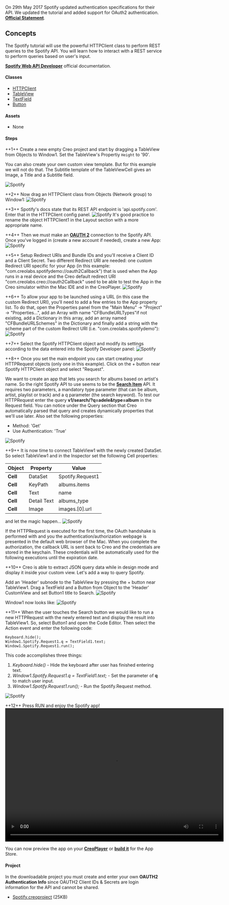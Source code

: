 On 29th May 2017 Spotify updated authentication specifications for their API. We updated the tutorial and added support for OAuth2 authentication.
 **[Official Statement](https://developer.spotify.com/news-stories/2017/01/27/removing-unauthenticated-calls-to-the-web-api/)**.

## Concepts
The Spotify tutorial will use the powerful HTTPClient class to perform REST queries to the Spotify API. You will learn how to interact with a REST service to perform queries based on user's input.

 **[Spotify Web API Developer](https://developer.spotify.com/web-api/)** official documentation.

#### Classes
* [HTTPClient](../classes/HTTPClient.md)
* [TableView](../classes/TableView.md)
* [TextField](../classes/TextField.md)
* [Button](../classes/Button.md)

#### Assets
* None

#### Steps
++1++ Create a new empty Creo project and start by dragging a TableView from Objects to Window1.
Set the TableView's Propertiy `Height` to '90'.

You can also create your own custom view template. But for this example we will not do that. The Subtitle template of the TableViewCell gives an Image, a Title and a Subtitle field.

![Spotify](../images/tutorials/spotify-2-1.png)

++2++ Now drag an HTTPClient class from Objects (Network group) to Window1:
![Spotify](../images/tutorials/spotify-2-2.png)

++3++ Spotify's docs state that its REST API endpoint is 'api.spotify.com'. Enter that in the HTTPClient config panel.
![Spotify](../images/tutorials/spotify-2-3.png)
It's good practice to rename the object HTTPClient1 in the Layout section with a more appropriate name.

++4++ Then we must make an **[OAUTH 2](https://developer.spotify.com)** connection to the Spotify API. Once you've logged in (create a new account if needed), create a new App:
![Spotify](../images/tutorials/spotify-10.png)

++5++ Setup Redirect URIs and Bundle IDs and you'll receive a Client ID and a Client Secret. Two different Redirect URI are needed: one custom Redirect URI specific for your App (in this example: "com.creolabs.spotifydemo://oauth2Callback") that is used when the App runs in a real device and the Creo default redirect URI "com.creolabs.creo://oauth2Callback" used to be able to test the App in the Creo simulator within the Mac IDE and in the CreoPlayer.
![Spotify](../images/tutorials/spotify-11.png)

++6++ To allow your app to be launched using a URL (in this case the custom Redirect URI), you’ll need to add a few entries to the App property list. To do that, open the Properties panel from the "Main Menu" -> "Project" -> "Properties...", add an Array with name "CFBundleURLTypes"if not existing, add a Dictionary in this array, add an array named "CFBundleURLSchemes" in the Dictionary and finally add a string with the scheme part of the custom Redirect URI (i.e. "com.creolabs.spotifydemo"):
![Spotify](../images/tutorials/spotify-2-4.png)

++7++ Select the Spotify HTTPClient object and modify its settings according to the data entered into the Spotify Developer panel:
![Spotify](../images/tutorials/spotify-2-5.png)

++8++ Once you set the main endpoint you can start creating your HTTPRequest objects (only one in this example). Click on the + button near Spotify HTTPClient object and select "Request".

We want to create an app that lets you search for albums based on artist's name. So the right Spotify API to use seems to be the **[Search Item](https://developer.spotify.com/web-api/search-item/)** API. It requires two parameters, a mandatory type parameter (that can be album, artist, playlist or track) and a q parameter (the search keyword). To test our HTTPRequest enter the query **v1/search/?q=adele&type=album** in the Request field. You can notice under the Query section that Creo automatically parsed that query and creates dynamically properties that we'll use later.
Also set the following properties:
* Method: 'Get'
* Use Authentication: 'True'

![Spotify](../images/tutorials/spotify-2-6.png)

++9++ It is now time to connect TableView1 with the newly created DataSet. So select TableView1 and in the Inspector set the following Cell properties:

| Object | Property | Value |
| ---------- | --------- | --------- |
| **Cell** | DataSet | Spotify.Request1 |
| **Cell** | KeyPath | albums.items |
| **Cell** | Text | name |
| **Cell** | Detail Text | albums_type |
| **Cell** | Image | images.[0].url |

and let the magic happen...
![Spotify](../images/tutorials/spotify-2-7.png)

If the HTTPRequest is executed for the first time, the OAuth handshake is performed with and you the authentication/authorization webpage is presented in the default web browser of the Mac. When you complete the authorization, the callback URL is sent back to Creo and the credentials are stored in the keychain. These credentials will be automatically used for the following executions until the expiration date.


++10++  Creo is able to extract JSON query data while in design mode and display it inside your custom view. Let's add a way to query Spotify.

Add an 'Header' subnode to the TableView by pressing the + button near TableView1. Drag a TextField and a Button from Object to the 'Header' CustomView and set Button1 title to Search.
![Spotify](../images/tutorials/spotify-2-8.png)

Window1 now looks like:
![Spotify](../images/tutorials/spotify-2-9.png)

++11++ When the user touches the Search button we would like to run a new HTTPRequest with the newly entered text and display the result into TableView1. So, select Button1 and open the Code Editor. Then select the Action event and enter the following code:
```
Keyboard.hide();
Window1.Spotify.Request1.q = TextField1.text;
Window1.Spotify.Request1.run();
```

This code accomplishes three things:
1. *Keyboard.hide()* - Hide the keyboard after user has finished entering text.
2. *Window1.Spotify.Request1.q = TextField1.text;* - Set the parameter of **q** to match user input.
3. *Window1.Spotify.Request1.run();* - Run the Spotify.Request method.

![Spotify](../images/tutorials/spotify-2-10.png)

++12++ Press RUN and enjoy the Spotify app!
<video class="creovideo" width="700" height="427" autoplay loop controls>
<source src="../images/tutorials/spotify-2-run.m4v" type="video/mp4">
</video>

You can now preview the app on your **[CreoPlayer](../creo/creoplayer.md)** or **[build it](../creo/build-your-app.md)** for the App Store.

#### Project
In the downloadable project you must create and enter your own **OAUTH2 Authentication Info** since OAUTH2 Client IDs & Secrets are login information for the API and cannot be shared.
* [Spotify.creoproject]({{github_raw_link}}/assets/spotify2.zip) (25KB)
